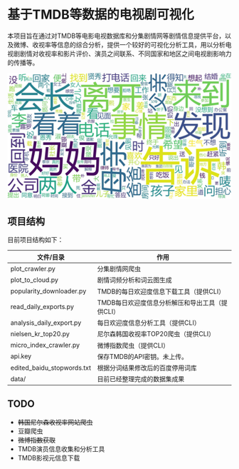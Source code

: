 # 基于TMDB等数据的电视剧可视化

本项目旨在通过对TMDB等电影电视数据库和分集剧情网等剧情信息提供平台，以及微博、收视率等信息的综合分析，提供一个较好的可视化分析工具，用以分析电视剧剧情对收视率和影片评价、演员之间联系、不同国家和地区之间电视剧影响力的传播等。

![韩剧剧情高频词](data/wc.jpg)

## 项目结构

目前项目结构如下：

| 文件/目录                  | 作用                                            |
| -------------------------- | ----------------------------------------------- |
| plot_crawler.py            | 分集剧情网爬虫                                  |
| plot_to_cloud.py           | 剧情词频分析和词云图生成                        |
| popularity_downloader.py   | TMDB的每日欢迎度信息下载工具（提供CLI）         |
| read_daily_exports.py      | TMDB每日欢迎度信息分析解压和导出工具（提供CLI） |
| analysis_daily_export.py   | 每日欢迎度信息分析工具（提供CLI）               |
| nielsen_kr_top20.py        | 尼尔森韩国收视率TOP20爬虫（提供CLI）            |
| micro_index_crawler.py     | 微博指数爬虫（提供CLI）                         |
| api.key                    | 保存TMDB的API密钥。未上传。                     |
| edited_baidu_stopwords.txt | 根据分词结果修改后的百度停用词库                |
| data/                      | 目前已经整理完成的数据集成果                    |

## TODO

- ~~韩国尼尔森收视率网站爬虫~~
- 豆瓣爬虫
- ~~微博指数获取~~
- TMDB演员信息收集和分析工具
- TMDB影视元信息下载

